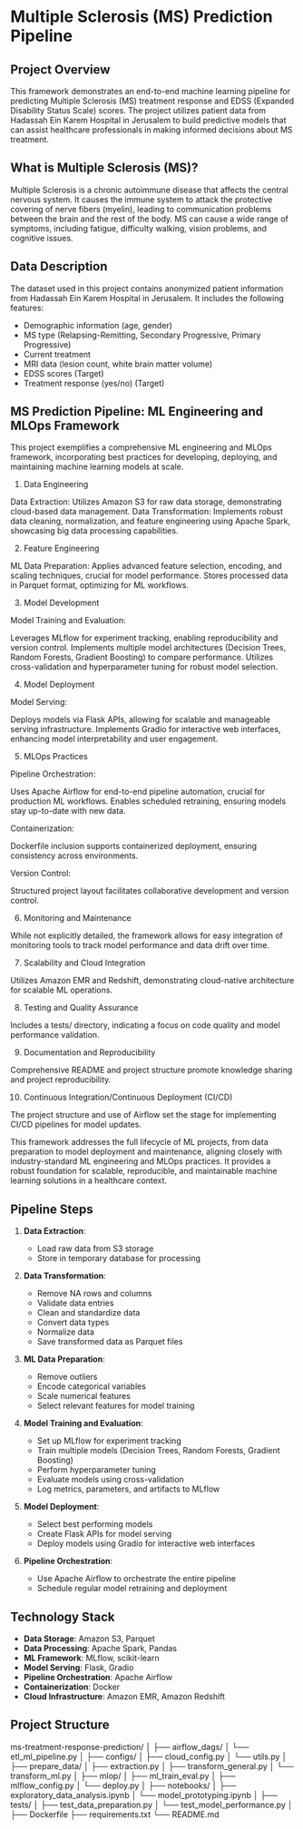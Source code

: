 # Multiple Sclerosis (MS) Prediction Pipeline

## Project Overview

This framework demonstrates an end-to-end machine learning pipeline for predicting Multiple Sclerosis (MS) treatment response and EDSS (Expanded Disability Status Scale) scores. The project utilizes patient data from Hadassah Ein Karem Hospital in Jerusalem to build predictive models that can assist healthcare professionals in making informed decisions about MS treatment.

## What is Multiple Sclerosis (MS)?

Multiple Sclerosis is a chronic autoimmune disease that affects the central nervous system. It causes the immune system to attack the protective covering of nerve fibers (myelin), leading to communication problems between the brain and the rest of the body. MS can cause a wide range of symptoms, including fatigue, difficulty walking, vision problems, and cognitive issues.

## Data Description

The dataset used in this project contains anonymized patient information from Hadassah Ein Karem Hospital in Jerusalem. It includes the following features:

- Demographic information (age, gender)
- MS type (Relapsing-Remitting, Secondary Progressive, Primary Progressive)
- Current treatment
- MRI data (lesion count, white brain matter volume)
- EDSS scores (Target)
- Treatment response (yes/no) (Target)

## MS Prediction Pipeline: ML Engineering and MLOps Framework
This project exemplifies a comprehensive ML engineering and MLOps framework, incorporating best practices for developing, deploying, and maintaining machine learning models at scale. 

1. Data Engineering

Data Extraction: Utilizes Amazon S3 for raw data storage, demonstrating cloud-based data management.
Data Transformation: Implements robust data cleaning, normalization, and feature engineering using Apache Spark, showcasing big data processing capabilities.

2. Feature Engineering

ML Data Preparation: Applies advanced feature selection, encoding, and scaling techniques, crucial for model performance.
Stores processed data in Parquet format, optimizing for ML workflows.

3. Model Development

Model Training and Evaluation:

Leverages MLflow for experiment tracking, enabling reproducibility and version control.
Implements multiple model architectures (Decision Trees, Random Forests, Gradient Boosting) to compare performance.
Utilizes cross-validation and hyperparameter tuning for robust model selection.



4. Model Deployment

Model Serving:

Deploys models via Flask APIs, allowing for scalable and manageable serving infrastructure.
Implements Gradio for interactive web interfaces, enhancing model interpretability and user engagement.



5. MLOps Practices

Pipeline Orchestration:

Uses Apache Airflow for end-to-end pipeline automation, crucial for production ML workflows.
Enables scheduled retraining, ensuring models stay up-to-date with new data.


Containerization:

Dockerfile inclusion supports containerized deployment, ensuring consistency across environments.


Version Control:

Structured project layout facilitates collaborative development and version control.



6. Monitoring and Maintenance

While not explicitly detailed, the framework allows for easy integration of monitoring tools to track model performance and data drift over time.

7. Scalability and Cloud Integration

Utilizes Amazon EMR and Redshift, demonstrating cloud-native architecture for scalable ML operations.

8. Testing and Quality Assurance

Includes a tests/ directory, indicating a focus on code quality and model performance validation.

9. Documentation and Reproducibility

Comprehensive README and project structure promote knowledge sharing and project reproducibility.

10. Continuous Integration/Continuous Deployment (CI/CD)

The project structure and use of Airflow set the stage for implementing CI/CD pipelines for model updates.

This framework addresses the full lifecycle of ML projects, from data preparation to model deployment and maintenance, aligning closely with industry-standard ML engineering and MLOps practices. It provides a robust foundation for scalable, reproducible, and maintainable machine learning solutions in a healthcare context.

## Pipeline Steps

1. **Data Extraction**: 
   - Load raw data from S3 storage
   - Store in temporary database for processing

2. **Data Transformation**:
   - Remove NA rows and columns
   - Validate data entries
   - Clean and standardize data
   - Convert data types
   - Normalize data
   - Save transformed data as Parquet files

3. **ML Data Preparation**:
   - Remove outliers
   - Encode categorical variables
   - Scale numerical features
   - Select relevant features for model training

4. **Model Training and Evaluation**:
   - Set up MLflow for experiment tracking
   - Train multiple models (Decision Trees, Random Forests, Gradient Boosting)
   - Perform hyperparameter tuning
   - Evaluate models using cross-validation
   - Log metrics, parameters, and artifacts to MLflow

5. **Model Deployment**:
   - Select best performing models
   - Create Flask APIs for model serving
   - Deploy models using Gradio for interactive web interfaces

6. **Pipeline Orchestration**:
   - Use Apache Airflow to orchestrate the entire pipeline
   - Schedule regular model retraining and deployment

## Technology Stack

- **Data Storage**: Amazon S3, Parquet
- **Data Processing**: Apache Spark, Pandas
- **ML Framework**: MLflow, scikit-learn
- **Model Serving**: Flask, Gradio
- **Pipeline Orchestration**: Apache Airflow
- **Containerization**: Docker
- **Cloud Infrastructure**: Amazon EMR, Amazon Redshift

## Project Structure
ms-treatment-response-prediction/
│
├── airflow_dags/
│   └── etl_ml_pipeline.py
│
├── configs/
│   ├── cloud_config.py
│   └── utils.py
│
├── prepare_data/
│   ├── extraction.py
│   ├── transform_general.py
│   └── transform_ml.py
│
├── mlop/
│   ├── ml_train_eval.py
│   ├── mlflow_config.py
│   └── deploy.py
│
├── notebooks/
│   ├── exploratory_data_analysis.ipynb
│   └── model_prototyping.ipynb
│
├── tests/
│   ├── test_data_preparation.py
│   └── test_model_performance.py
│
├── Dockerfile
├── requirements.txt
└── README.md


